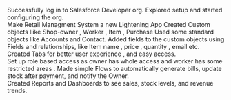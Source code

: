 Successfully log in to Salesforce Developer org.
Explored setup and started configuring the org.  
Make Retail Managment System a new Lightening App 
Created Custom objects llike Shop-owner , Worker , Item , Purchase Used some standard objects like Accounts and Contact.
Added fields to the custom objects using Fields and relationships, like Item name , price , quantity , email etc.  
Created Tabs for better user experience , and easy access.  
Set up role based access as owner has whole access and worker has some restricted areas . 
Made simple Flows to automatically generate bills, update stock after payment, and notify the Owner.  
Created Reports and Dashboards to see sales, stock levels, and revenue trends.  
